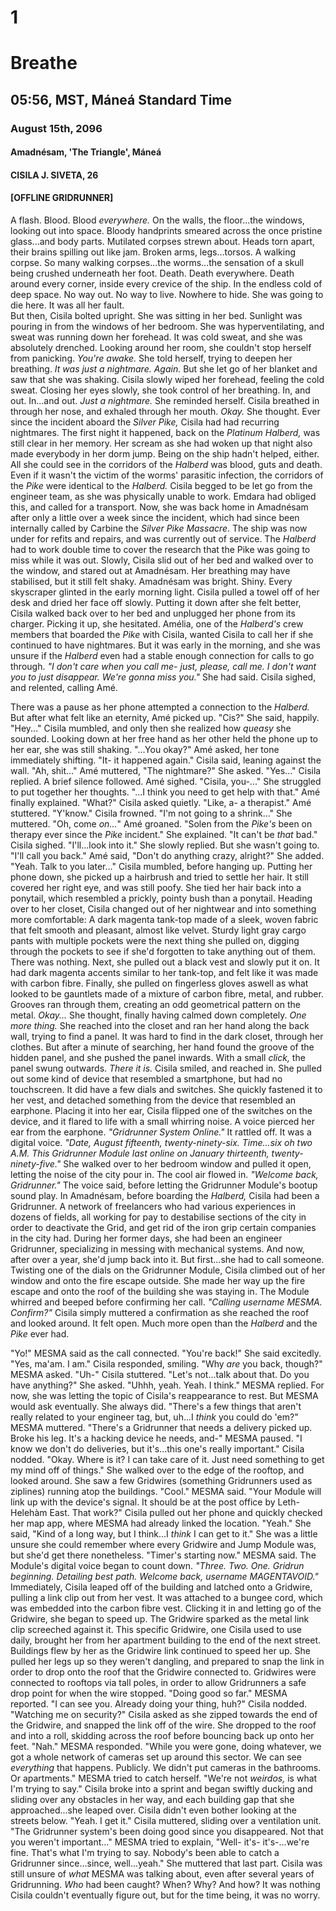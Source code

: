 # 1
# Breathe
## 05:56, MST, Máneá Standard Time
### August 15th, 2096
#### Amadnésam, 'The Triangle', Máneá
#### CISILA J. SIVETA, 26
#### [OFFLINE GRIDRUNNER]

A flash. Blood. Blood *everywhere.* On the walls, the floor...the windows, looking out into space. Bloody handprints smeared across the once pristine glass...and body parts. Mutilated corpses strewn about. Heads torn apart, their brains spilling out like jam. Broken arms, legs...torsos. A walking corpse. So many walking corpses...the worms...the sensation of a skull being crushed underneath her foot. Death. Death everywhere. Death around every corner, inside every crevice of the ship. In the endless cold of deep space. No way out. No way to live. Nowhere to hide. She was going to die here. It was all her fault. \
But then, Cisila bolted upright. She was sitting in her bed. Sunlight was pouring in from the windows of her bedroom. She was hyperventilating, and sweat was running down her forehead. It was cold sweat, and she was absolutely drenched. Looking around her room, she couldn't stop herself from panicking. *You're awake.* She told herself, trying to deepen her breathing. *It was just a nightmare. Again.* But she let go of her blanket and saw that she was shaking. Cisila slowly wiped her forehead, feeling the cold sweat. Closing her eyes slowly, she took control of her breathing. In, and out. In...and out. *Just a nightmare.* She reminded herself. Cisila breathed in through her nose, and exhaled through her mouth. *Okay.* She thought. Ever since the incident aboard the *Silver Pike,* Cisila had had recurring nightmares. The first night it happened, back on the *Platinum Halberd,* was still clear in her memory. Her scream as she had woken up that night also made everybody in her dorm jump. Being on the ship hadn't helped, either. All she could see in the corridors of the *Halberd* was blood, guts and death. Even if it wasn't the victim of the worms' parasitic infection, the corridors of the *Pike* were identical to the *Halberd.* Cisila begged to be let go from the engineer team, as she was physically unable to work. Emdara had obliged this, and called for a transport. Now, she was back home in Amadnésam after only a little over a week since the incident, which had since been internally called by Carbine the *Silver Pike Massacre*. The ship was now under for refits and repairs, and was currently out of service. The *Halberd* had to work double time to cover the research that the Pike was going to miss while it was out. Slowly, Cisila slid out of her bed and walked over to the window, and stared out at Amadnésam. Her breathing may have stabilised, but it still felt shaky. Amadnésam was bright. Shiny. Every skyscraper glinted in the early morning light. Cisila pulled a towel off of her desk and dried her face off slowly. Putting it down after she felt better, Cisila walked back over to her bed and unplugged her phone from its charger. Picking it up, she hesitated. Amélia, one of the *Halberd's* crew members that boarded the *Pike* with Cisila, wanted Cisila to call her if she continued to have nightmares. But it was early in the morning, and she was unsure if the *Halberd* even had a stable enough connection for calls to go through. *"I don't care when you call me- just, please, call me. I don't want you to just disappear. We're gonna miss you."* She had said. Cisila sighed, and relented, calling Amé.

There was a pause as her phone attempted a connection to the *Halberd.* But after what felt like an eternity, Amé picked up. "Cis?" She said, happily. "Hey..." Cisila mumbled, and only then she realized how *queasy* she sounded. Looking down at her free hand as her other held the phone up to her ear, she was still shaking. "...You okay?" Amé asked, her tone immediately shifting. "It- it happened again." Cisila said, leaning against the wall. "Ah, shit..." Amé muttered, "The nightmare?" She asked. "Yes..." Cisila replied. A brief silence followed. Amé sighed. "Cisila, you-..." She struggled to put together her thoughts. "...I think you need to get help with that." Amé finally explained. "What?" Cisila asked quietly. "Like, a- a therapist." Amé stuttered. "Y'know." Cisila frowned. "I'm not going to a shrink..." She muttered. "Oh, come *on...*" Amé groaned. "Solen from the *Pike's* been on therapy ever since the *Pike* incident." She explained. "It can't be *that* bad." \
Cisila sighed. "I'll...look into it." She slowly replied. But she wasn't going to. "I'll call you back." Amé said, "Don't do anything crazy, alright?" She added. "Yeah. Talk to you later..." Cisila mumbled, before hanging up. Putting her phone down, she picked up a hairbrush and tried to settle her hair. It still covered her right eye, and was still poofy. She tied her hair back into a ponytail, which resembled a prickly, pointy bush than a ponytail. Heading over to her closet, Cisila changed out of her nightwear and into something more comfortable: A dark magenta tank-top made of a sleek, woven fabric that felt smooth and pleasant, almost like velvet. Sturdy light gray cargo pants with multiple pockets were the next thing she pulled on, digging through the pockets to see if she'd forgotten to take anything out of them. There was nothing. Next, she pulled out a black vest and slowly put it on. It had dark magenta accents similar to her tank-top, and felt like it was made with carbon fibre. Finally, she pulled on fingerless gloves aswell as what looked to be gauntlets made of a mixture of carbon fibre, metal, and rubber. Grooves ran through them, creating an odd geometrical pattern on the metal. *Okay...* She thought, finally having calmed down completely. *One more thing.* She reached into the closet and ran her hand along the back wall, trying to find a panel. It was hard to find in the dark closet, through her clothes. But after a minute of searching, her hand found the groove of the hidden panel, and she pushed the panel inwards. With a small *click,* the panel swung outwards. *There it is.* Cisila smiled, and reached in. She pulled out some kind of device that resembled a smartphone, but had no touchscreen. It did have a few dials and switches. She quickly fastened it to her vest, and detached something from the device that resembled an earphone. Placing it into her ear, Cisila flipped one of the switches on the device, and it flared to life with a small whirring noise. A voice pierced her ear from the earphone. *"Gridrunner System Online."* It rattled off. It was a digital voice. *"Date, August fifteenth, twenty-ninety-six. Time...six oh two A.M. This Gridrunner Module last online on January thirteenth, twenty-ninety-five."* She walked over to her bedroom window and pulled it open, letting the noise of the city pour in. The cool air flowed in. *"Welcome back, Gridrunner."* The voice said, before letting the Gridrunner Module's bootup sound play. In Amadnésam, before boarding the *Halberd,* Cisila had been a Gridrunner. A network of freelancers who had various experiences in dozens of fields, all working for pay to destabilise sections of the city in order to deactivate the Grid, and get rid of the iron grip certain companies in the city had. During her former days, she had been an engineer Gridrunner, specializing in messing with mechanical systems. And now, after over a year, she'd jump back into it. But first...she had to call someone. Twisting one of the dials on the Gridrunner Module, Cisila climbed out of her window and onto the fire escape outside. She made her way up the fire escape and onto the roof of the building she was staying in. The Module whirred and beeped before confirming her call. *"Calling username MESMA. Confirm?"* Cisila simply muttered a confirmation as she reached the roof and looked around. It felt open. Much more open than the *Halberd* and the *Pike* ever had.

"Yo!" MESMA said as the call connected. "You're back!" She said excitedly. "Yes, ma'am. I am." Cisila responded, smiling. "Why *are* you back, though?" MESMA asked. "Uh-" Cisila stuttered. "Let's not...talk about that. Do you have anything?" She asked. "Uhhh, yeah. Yeah. I think." MESMA replied. For now, she was letting the topic of Cisila's reappearance to rest. But MESMA would ask eventually. She always did. "There's a few things that aren't really related to your engineer tag, but, uh...I *think* you could do 'em?" MESMA muttered. "There's a Gridrunner that needs a delivery picked up. Broke his leg. It's a hacking device he needs, and-" MESMA paused. "I know we don't do deliveries, but it's...this one's really important." Cisila nodded. "Okay. Where is it? I can take care of it. Just need something to get my mind off of things." She walked over to the edge of the rooftop, and looked around. She saw a few Gridwires (something Gridrunners used as ziplines) running atop the buildings. "Cool." MESMA said. "Your Module will link up with the device's signal. It should be at the post office by Leth-Helehàm East. That work?" Cisila pulled out her phone and quickly checked her map app, where MESMA had already linked the location. "Yeah." She said, "Kind of a long way, but I think...I *think* I can get to it." She was a little unsure she could remember where every Gridwire and Jump Module was, but she'd get there nonetheless. "Timer's starting now." MESMA said. The Module's digital voice began to count down. *"Three. Two. One. Gridrun beginning. Detailing best path. Welcome back, username MAGENTAVOID."* \
Immediately, Cisila leaped off of the building and latched onto a Gridwire, pulling a link clip out from her vest. It was attached to a bungee cord, which was embedded into the carbon fibre vest. Clicking it in and letting go of the Gridwire, she began to speed up. The Gridwire sparked as the metal link clip screeched against it. This specific Gridwire, one Cisila used to use daily, brought her from her apartment building to the end of the next street. Buildings flew by her as the Gridwire link continued to speed her up. She pulled her legs up so they weren't dangling, and prepared to snap the link in order to drop onto the roof that the Gridwire connected to. Gridwires were connected to rooftops via tall poles, in order to allow Gridrunners a safe drop point for when the wire stopped. "Doing good so far." MESMA reported. "I can see you. Already doing your thing, huh?" Cisila nodded. "Watching me on security?" Cisila asked as she zipped towards the end of the Gridwire, and snapped the link off of the wire. She dropped to the roof and into a roll, skidding across the roof before bouncing back up onto her feet. "Nah." MESMA responded. "While you were gone, doing whatever, we got a whole network of cameras set up around this sector. We can see *everything* that happens. Publicly. We didn't put cameras in the bathrooms. Or apartments." MESMA tried to catch herself. "We're not *weirdos,* is what I'm trying to say." Cisila broke into a sprint and began swiftly ducking and sliding over any obstacles in her way, and each building gap that she approached...she leaped over. Cisila didn't even bother looking at the streets below. "Yeah. I get it." Cisila muttered, sliding over a ventilation unit. "The Gridrunner system's been doing good since you disappeared. Not that you weren't important..." MESMA tried to explain, "Well- it's- it's-...we're fine. That's what I'm trying to say. Nobody's been able to catch a Gridrunner since...since, well...yeah." She muttered that last part. Cisila was still unsure of *what* MESMA was talking about, even after several years of Gridrunning. *Who* had been caught? When? Why? And how? It was nothing Cisila couldn't eventually figure out, but for the time being, it was no worry. 
